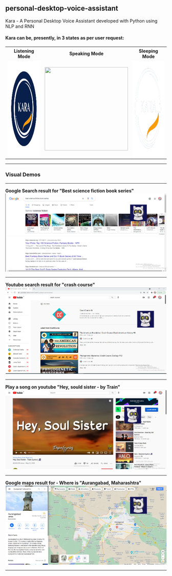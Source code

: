 ## personal-desktop-voice-assistant
Kara - A Personal Desktop Voice Assistant developed with Python using NLP and RNN

<h4> Kara can be, presently, in 3 states as per user request: </h4>
<table>
  <tr>
    <th> Listening Mode </th> <th> Speaking Mode </th> <th> Sleeping Mode </th>
  </tr>
  <tr> <td><img src="images/kara_listening.gif" width="300" height="300"></td> 
    <td> <img src="images/robo_cat.gif" width="260" height="260"> </td> 
    <td><img src="images/kara_logo-removebg-preview.png" width="300" height="300"> </td>
  </tr>
  
</table>
  
<hr>
<h3> Visual Demos </h3>
<hr>
<b> Google Search result for "Best science fiction book series" </b>
<img src="images/example.png">
<hr>
<b> Youtube search result for "crash course" </b>
<img src="images/example1.png">
<hr>
<b> Play a song on youtube "Hey, sould sister - by Train" </b>
<img src="images/example2.png">
<hr>
<b> Google maps result for - Where is "Aurangabad, Maharashtra" </b>
<img src="images/example3.png">
<hr>
